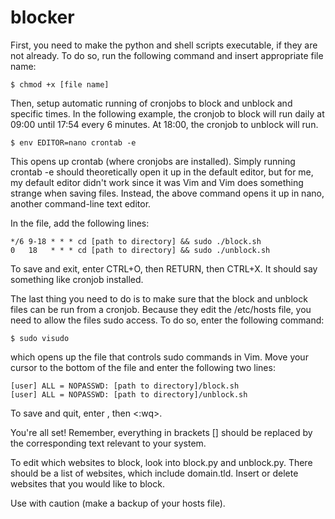 # blocker
First, you need to make the python and shell scripts executable, if they are not already. To do so, run the following command and insert appropriate file name:

    $ chmod +x [file name]

Then, setup automatic running of cronjobs to block and unblock and specific
times. In the following example, the cronjob to block will run daily at 09:00 until 17:54 every 6 minutes. At 18:00, the cronjob to unblock will run.

    $ env EDITOR=nano crontab -e

This opens up crontab (where cronjobs are installed). Simply running crontab -e
should theoretically open it up in the default editor, but for me, my default
editor didn't work since it was Vim and Vim does something strange when saving
files. Instead, the above command opens it up in nano, another command-line text
editor.

In the file, add the following lines:

    */6 9-18 * * * cd [path to directory] && sudo ./block.sh
    0   18   * * * cd [path to directory] && sudo ./unblock.sh

To save and exit, enter CTRL+O, then RETURN, then CTRL+X. It should
say something like cronjob installed.

The last thing you need to do is to make sure that the block and unblock files
can be run from a cronjob. Because they edit the /etc/hosts file, you need to
allow the files sudo access. To do so, enter the following command:

    $ sudo visudo

which opens up the file that controls sudo commands in Vim. Move your cursor to
the bottom of the file and enter the following two lines:

    [user] ALL = NOPASSWD: [path to directory]/block.sh
    [user] ALL = NOPASSWD: [path to directory]/unblock.sh

To save and quit, enter <ESC>, then <:wq>.

You're all set! Remember, everything in brackets [] should be replaced by the
corresponding text relevant to your system.


To edit which websites to block, look into block.py and unblock.py. There should
be a list of websites, which include domain.tld. Insert or delete websites that
you would like to block.

Use with caution (make a backup of your hosts file).
